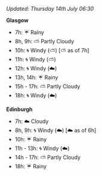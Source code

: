 *Updated: Thursday 14th July 06:30*

**Glasgow**

* 7h: :umbrella: Rainy
* 8h, 9h: :partly_sunny: Partly Cloudy
* 10h: :cyclone: Windy (:partly_sunny:) [:partly_sunny: as of 7h]
* 11h: :cyclone: Windy (:partly_sunny:)
* 12h: :cyclone: Windy (:cloud:)
* 13h, 14h: :umbrella: Rainy
* 15h - 17h: :partly_sunny: Partly Cloudy
* 18h: :cyclone: Windy (:cloud:)

**Edinburgh**

* 7h: :cloud: Cloudy
* 8h, 9h: :cyclone: Windy (:cloud:) [:cloud: as of 6h]
* 10h: :umbrella: Rainy
* 11h - 13h: :cyclone: Windy (:cloud:)
* 14h - 17h: :partly_sunny: Partly Cloudy
* 18h: :umbrella: Rainy
